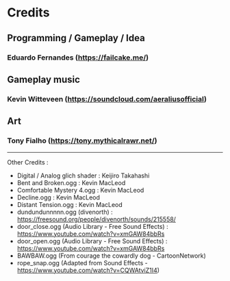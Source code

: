 # Credits

## Programming / Gameplay / Idea
### Eduardo Fernandes (https://failcake.me/)

## Gameplay music
### Kevin Witteveen (https://soundcloud.com/aeraliusofficial)

## Art
### Tony Fialho (https://tony.mythicalrawr.net/)

---
Other Credits :

- Digital / Analog glich shader : Keijiro Takahashi
- Bent and Broken.ogg : Kevin MacLeod
- Comfortable Mystery 4.ogg : Kevin MacLeod
- Decline.ogg : Kevin MacLeod
- Distant Tension.ogg : Kevin MacLeod
- dundundunnnnn.ogg (divenorth) : https://freesound.org/people/divenorth/sounds/215558/
- door_close.ogg (Audio Library - Free Sound Effects) : https://www.youtube.com/watch?v=xmGAW84bbRs
- door_open.ogg (Audio Library - Free Sound Effects) : https://www.youtube.com/watch?v=xmGAW84bbRs
- BAWBAW.ogg (From courage the cowardly dog - CartoonNetwork)
- rope_snap.ogg (Adapted from Sound Effects - https://www.youtube.com/watch?v=CQWAtviZ1I4)
